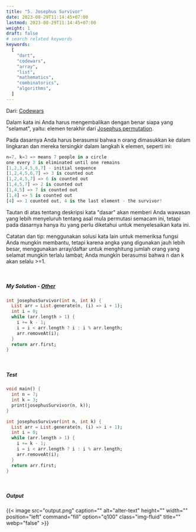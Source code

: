 ```yaml
---
title: "5. Josephus Survivor"
date: 2023-08-29T11:14:45+07:00
lastmod: 2023-08-29T11:14:45+07:00
weight: 1
draft: false
# search related keywords
keywords:
  [
    "dart",
    "codewars",
    "array",
    "list",
    "mathematics",
    "combinatorics",
    "algorithms",
  ]
---
```


Dari: [Codewars](https://www.codewars.com/kata/555624b601231dc7a400017a/dart)

Dalam kata ini Anda harus mengembalikan dengan benar siapa yang "selamat", yaitu: elemen terakhir dari [Josephus permutation](http://www.codewars.com/kata/josephus-permutation/).

Pada dasarnya Anda harus berasumsi bahwa n orang dimasukkan ke dalam lingkaran dan mereka tersingkir dalam langkah k elemen, seperti ini:

```dart
n=7, k=3 => means 7 people in a circle
one every 3 is eliminated until one remains
[1,2,3,4,5,6,7] - initial sequence
[1,2,4,5,6,7] => 3 is counted out
[1,2,4,5,7] => 6 is counted out
[1,4,5,7] => 2 is counted out
[1,4,5] => 7 is counted out
[1,4] => 5 is counted out
[4] => 1 counted out, 4 is the last element - the survivor!
```

Tautan di atas tentang deskripsi kata "dasar" akan memberi Anda wawasan yang lebih menyeluruh tentang asal mula permutasi semacam ini, tetapi pada dasarnya hanya itu yang perlu diketahui untuk menyelesaikan kata ini.

Catatan dan tip: menggunakan solusi kata lain untuk memeriksa fungsi Anda mungkin membantu, tetapi karena angka yang digunakan jauh lebih besar, menggunakan array/daftar untuk menghitung jumlah orang yang selamat mungkin terlalu lambat; Anda mungkin berasumsi bahwa n dan k akan selalu >=1.

<br>

##### My Solution - [Other](https://www.codewars.com/kata/555624b601231dc7a400017a/solutions/dart)

```dart
int josephusSurvivor(int n, int k) {
  List arr = List.generate(n, (i) => i + 1);
  int i = 0;
  while (arr.length > 1) {
    i += k - 1;
    i = i < arr.length ? i : i % arr.length;
    arr.removeAt(i);
  }
  return arr.first;
}
```

<br>

##### Test

```dart
void main() {
  int n = 7;
  int k = 3;
  print(josephusSurvivor(n, k));
}

int josephusSurvivor(int n, int k) {
  List arr = List.generate(n, (i) => i + 1);
  int i = 0;
  while (arr.length > 1) {
    i += k - 1;
    i = i < arr.length ? i : i % arr.length;
    arr.removeAt(i);
  }
  return arr.first;
}
```

<br>

##### Output

{{< image src="output.png" caption="" alt="alter-text" height="" width="" position="left" command="fill" option="q100" class="img-fluid" title=""  webp="false" >}}

<br>
